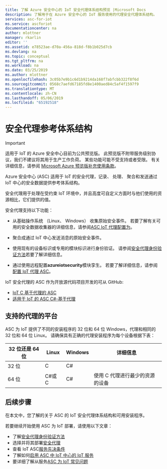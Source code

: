 ```yaml
---
title: 了解 Azure 安全中心的 IoT 安全代理体系结构预览 |Microsoft Docs
description: 了解用于在 Azure 安全中心的 IoT 服务使用的代理安全代理体系结构。
services: asc-for-iot
ms.service: ascforiot
documentationcenter: na
author: mlottner
manager: rkarlin
editor: ''
ms.assetid: e78523ae-d70a-456a-818d-f8b1b025d7cb
ms.devlang: na
ms.topic: conceptual
ms.tgt_pltfrm: na
ms.workload: na
ms.date: 03/25/2019
ms.author: mlottner
ms.openlocfilehash: 3c05b7e9b1c6d1b9214da168f7abfcbb322f8f6d
ms.sourcegitcommit: 0568c7aefd67185fd8e1400aed84c5af4f1597f9
ms.translationtype: MT
ms.contentlocale: zh-CN
ms.lasthandoff: 05/06/2019
ms.locfileid: "65192518"
---
```

# <a name="security-agent-reference-architecture"></a>安全代理参考体系结构

> [!IMPORTANT]
> 适用于 IoT 的 Azure 安全中心目前为公共预览版。
> 此预览版不附带服务级别协议，我们不建议将其用于生产工作负荷。 某些功能可能不受支持或者受限。 有关详细信息，请参阅 [Microsoft Azure 预览版补充使用条款](https://azure.microsoft.com/support/legal/preview-supplemental-terms/)。


Azure 安全中心 (ASC) 适用于 IoT 的安全代理，记录、 处理、 聚合和发送通过 IoT 中心的安全数据提供参考体系结构。

安全代理用于处理在受约束 IoT 环境中，并且高度可自定义方面时与他们使用的资源相比，它们提供的值。

安全代理支持以下功能：

- 从基础操作系统 （Linux、 Windows） 收集原始安全事件。 若要了解有关可用的安全数据收集器的详细信息，请参阅[ASC IoT 代理配置为](how-to-agent-configuration.md)。

- 聚合成通过 IoT 中心发送消息的原始安全事件。

- 使用现有的设备标识或专用的模块标识进行身份验证。 请参阅[安全代理身份验证方法](concept-security-agent-authentication-methods.md)若要了解详细信息。

- 通过使用远程配置**azureiotsecurity**模块孪生。 若要了解详细信息，请参阅[配置 IoT 代理 ASC](how-to-agent-configuration.md)。

IoT 安全代理的 ASC 作为开放源代码项目开发的可从 GitHub: 

- [IoT C 基于代理的 ASC](https://github.com/Azure/Azure-IoT-Security-Agent-C) 
- [适用于 IoT 的 ASC C#-基于代理](https://github.com/Azure/Azure-IoT-Security-Agent-CS)

## <a name="agent-supported-platforms"></a>支持的代理的平台

ASC 为 IoT 提供了不同的安装程序的 32 位和 64 位 Windows，代理和相同的 32 位和 64 位 Linux。 请确保具有正确的代理安装程序为每个设备根据下表：

| 32 位还是 64 位 | Linux | Windows |    详细信息|
|----------|----------------------------------------------|-------------|-------------------------------------------|
| 32 位  | C  | C#  ||
| 64 位  | C#或 C           | C#      | 使用 C 代理进行最少的资源的设备|

## <a name="next-steps"></a>后续步骤

在本文中，您了解的关于 ASC 的 IoT 安全代理体系结构和可用安装程序。

若要继续开始使用 ASC 为 IoT 部署，请使用以下文章：

- 了解[安全代理身份验证方法](concept-security-agent-authentication-methods.md)
- 选择并将其部署[安全代理](how-to-deploy-agent.md)
- 查看 IoT ASC[服务先决条件](service-prerequisites.md)
- 了解如何[启用 ASC 中 IoT 中心的 IoT 服务](quickstart-onboard-iot-hub.md)
- 要详细了解从服务[ASC 为 IoT 常见问题](resources-frequently-asked-questions.md)
